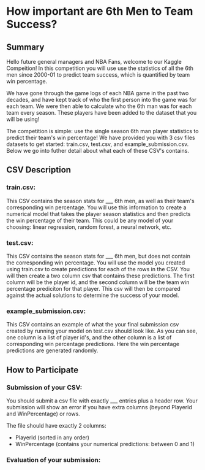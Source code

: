 # How important are 6th Men to Team Success?
## Summary 
Hello future general managers and NBA Fans, welcome to our Kaggle Compeition!
In this competition you will use use the statistics of all the 6th men since 2000-01 to predict team success, which is quantified by team win percentage. 

We have gone through the game logs of each NBA game in the past two decades, and have kept track of who the first person into the game was for each team. We were then able to calculate who the 6th man was for each team every season. These players have been added to the dataset that you will be using! 

The competition is simple: use the single season 6th man player statistics to predict their team's win percentage! We have provided you with 3 csv files datasets to get started: train.csv, test.csv, and example_submission.csv. Below we go into futher detail about what each of these CSV's contains.

## CSV Description 

### train.csv:

This CSV contains the season stats for ___ 6th men, as well as their team's corresponding win percentage. You will use this information to create a numerical model that takes the player season statistics and then predicts the win percentage of their team. This could be any model of your choosing: linear regression, random forest, a neural network, etc. 

### test.csv:

This CSV contains the season stats for ___ 6th men, but does not contain the corresponding win percentage. You will use the model you created using train.csv to create predictions for each of the rows in the CSV. You will then create a two column csv that contains these predictions. The first column will be the player id, and the second column will be the team win percentage prediciton for that player. This csv will then be compared against the actual solutions to determine the success of your model. 

### example_submission.csv:

This CSV contains an example of what the your final submission csv created by running your model on test.csv should look like. As you can see, one column is a list of player id's, and the other column is a list of corresponding win percentage predictions. Here the win percentage predictions are generated randomly. 

## How to Participate 
### Submission of your CSV:
You should submit a csv file with exactly ___ entries plus a header row. Your submission will show an error if you have extra columns (beyond PlayerId and WinPercentage) or rows.

The file should have exactly 2 columns:
- PlayerId (sorted in any order)
- WinPercentage (contains your numerical predictions: between 0 and 1)

### Evaluation of your submission:



